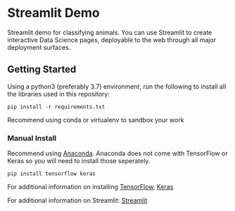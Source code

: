 # Streamlit Demo

Streamlit demo for classifying animals. You can use Streamlit to create interactive Data Science pages, deployable to the web through all major deployment surfaces. 

## Getting Started

Using a python3 (preferably 3.7) environment, run the following to install all the libraries used in this repository:
```
pip install -r requirements.txt
```
Recommend using conda or virtualenv to sandbox your work

### Manual Install 
Recommend using [Anaconda](https://www.anaconda.com/distribution/). Anaconda does not come with TensorFlow or Keras so you will need to install those seperately. 
```
pip install tensorflow keras
```
For additional information on installing [TensorFlow](https://www.tensorflow.org/install), [Keras](https://keras.io/#installation)

For additional information on Streamlit: [Streamlit](https://streamlit.io/docs/)
